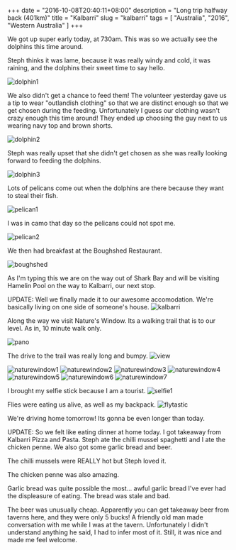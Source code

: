 +++
date = "2016-10-08T20:40:11+08:00"
description = "Long trip halfway back (401km)"
title = "Kalbarri"
slug = "kalbarri"
tags = [ "Australia", "2016", "Western Australia" ]
+++

We got up super early today, at 730am. This was so we actually see the dolphins this time around.

Steph thinks it was lame, because it was really windy and cold, it was raining, and the dolphins their sweet time to say hello.

![dolphin1](/images/2016/kalbarri/dolphin1.jpg)

We also didn't get a chance to feed them! The volunteer yesterday gave us a tip to wear "outlandish clothing" so that we are distinct enough so that we get chosen during the feeding. Unfortunately I guess our clothing wasn't crazy enough this time around! They ended up choosing the guy next to us wearing navy top and brown shorts.

![dolphin2](/images/2016/kalbarri/dolphin2.jpg)

Steph was really upset that she didn't get chosen as she was really looking forward to feeding the dolphins.

![dolphin3](/images/2016/kalbarri/dolphin3.jpg)

Lots of pelicans come out when the dolphins are there because they want to steal their fish.

![pelican1](/images/2016/kalbarri/pelican1.jpg)

I was in camo that day so the pelicans could not spot me.

![pelican2](/images/2016/kalbarri/pelican2.jpg)

We then had breakfast at the Boughshed Restaurant.

![boughshed](/images/2016/kalbarri/boughshed.jpg)

As I'm typing this we are on the way out of Shark Bay and will be visiting Hamelin Pool on the way to Kalbarri, our next stop.

UPDATE: Well we finally made it to our awesome accomodation. We're basically living on one side of someone's house.
![kalbarri](/images/2016/kalbarri/kalbarri.jpg)

Along the way we visit Nature's Window. Its a walking trail that is to our level. As in, 10 minute walk only.

![pano](/images/2016/kalbarri/pano.jpg)

The drive to the trail was really long and bumpy.
![view](/images/2016/kalbarri/view.jpg)

![naturewindow1](/images/2016/kalbarri/naturewindow1.jpg)
![naturewindow2](/images/2016/kalbarri/naturewindow2.jpg)
![naturewindow3](/images/2016/kalbarri/naturewindow3.jpg)
![naturewindow4](/images/2016/kalbarri/naturewindow4.jpg)
![naturewindow5](/images/2016/kalbarri/naturewindow5.jpg)
![naturewindow6](/images/2016/kalbarri/naturewindow6.jpg)
![naturewindow7](/images/2016/kalbarri/naturewindow7.jpg)


I brought my selfie stick because I am a tourist.
![selfie1](/images/2016/kalbarri/selfie1.jpg)

Flies were eating us alive, as well as my backpack.
![flytastic](/images/2016/kalbarri/flytastic.jpg)

We're driving home tomorrow! Its gonna be even longer than today.

UPDATE: So we felt like eating dinner at home today. I got takeaway from Kalbarri Pizza and Pasta. Steph ate the chilli mussel spaghetti and I ate the chicken penne. We also got some garlic bread and beer.

The chilli mussels were REALLY hot but Steph loved it.

The chicken penne was also amazing.

Garlic bread was quite possible the most... awful garlic bread I've ever had the displeasure of eating. The bread was stale and bad.

The beer was unusually cheap. Apparently you can get takeaway beer from taverns here, and they were only 5 bucks! A friendly old man made conversation with me while I was at the tavern. Unfortunately I didn't understand anything he said, I had to infer most of it. Still, it was nice and made me feel welcome.
